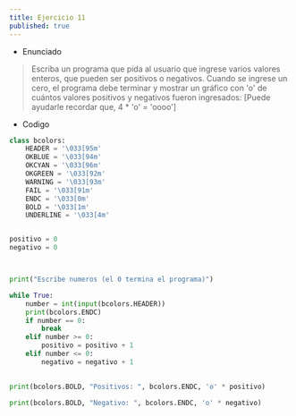 ```yaml
---
title: Ejercicio 11
published: true
---
```


- Enunciado
> Escriba un programa que pida al usuario que ingrese varios valores enteros, que pueden ser positivos o negativos. Cuando se ingrese un cero, el programa debe terminar y mostrar un gráfico con 'o' de cuántos valores positivos y negativos fueron ingresados: [Puede ayudarle recordar que, 4 * 'o' = 'oooo']



- Codigo

```python
class bcolors:
    HEADER = '\033[95m'
    OKBLUE = '\033[94m'
    OKCYAN = '\033[96m'
    OKGREEN = '\033[92m'
    WARNING = '\033[93m'
    FAIL = '\033[91m'
    ENDC = '\033[0m'
    BOLD = '\033[1m'
    UNDERLINE = '\033[4m'


positivo = 0
negativo = 0



print("Escribe numeros (el 0 termina el programa)")

while True:
    number = int(input(bcolors.HEADER))
    print(bcolors.ENDC)
    if number == 0:
        break
    elif number >= 0:
        positivo = positivo + 1
    elif number <= 0:
        negativo = negativo + 1
    

print(bcolors.BOLD, "Positivos: ", bcolors.ENDC, 'o' * positivo)

print(bcolors.BOLD, "Negativo: ", bcolors.ENDC, 'o' * negativo)
```
